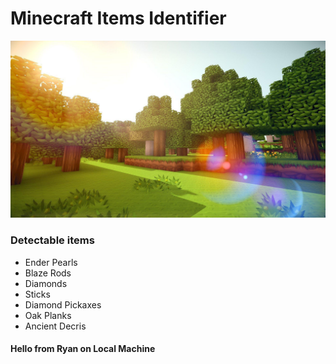# Minecraft Items Identifier
![background image](bg_minecraft.jpeg)
### Detectable items
  * Ender Pearls
  * Blaze Rods
  * Diamonds
  * Sticks
  * Diamond Pickaxes
  * Oak Planks
  * Ancient Decris

#### Hello from Ryan on Local Machine